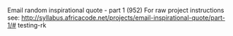 Email random inspirational quote - part 1 (952)
For raw project instructions see: http://syllabus.africacode.net/projects/email-inspirational-quote/part-1/# testing-rk
